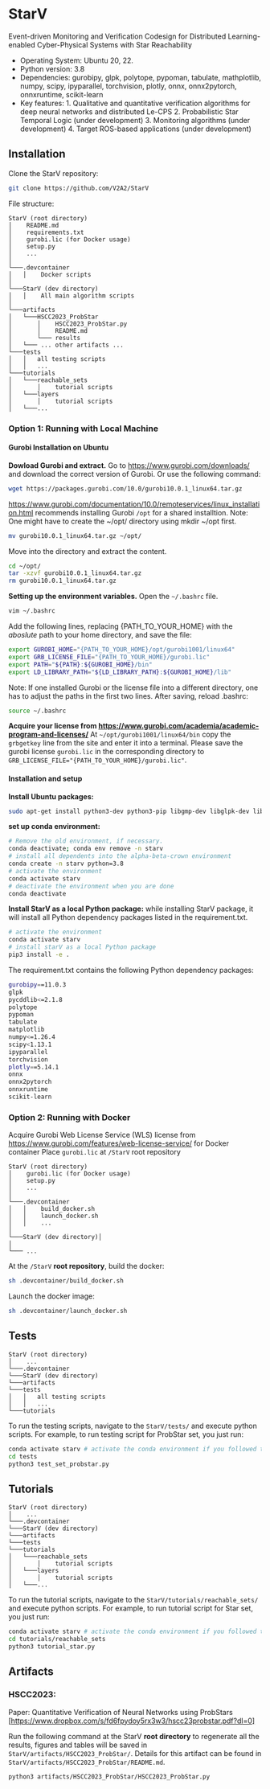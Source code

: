 # StarV
Event-driven Monitoring and Verification Codesign for Distributed Learning-enabled Cyber-Physical Systems with Star Reachability
* Operating System: Ubuntu 20, 22. <!-- - RAM: at least 64 GB -->
* Python version: 3.8 
* Dependencies: gurobipy, glpk, polytope, pypoman, tabulate, mathplotlib, numpy, scipy, ipyparallel, torchvision, plotly, onnx, onnx2pytorch, onnxruntime, scikit-learn
* Key features: 
        1. Qualitative and quantitative verification algorithms for deep neural networks and distributed Le-CPS 
        2. Probabilistic Star Temporal Logic (under development)
        3. Monitoring algorithms (under development)
        4. Target ROS-based applications (under development)
<!-- -  Our experiment is done on a computer with the following configuration: Intel Core i7-10700 CPU @ 2.9GHz x 8 Processors, 63.7 GiB Memory, 64-bit Ubuntu 18.04.6 LTS OS. -->



## Installation
Clone the StarV repository:
```bash
git clone https://github.com/V2A2/StarV
```

File structure:
```
StarV (root directory)
│    README.md
│    requirements.txt
│    gurobi.lic (for Docker usage)
│    setup.py
│    ...    
│
└───.devcontainer
│   │    Docker scripts
│
└───StarV (dev directory)
│   │    All main algorithm scripts
│   
└───artifacts
│   └───HSCC2023_ProbStar
│       │    HSCC2023_ProbStar.py
│       │    README.md
│       └─── results
│   └─── ... other artifacts ...
└───tests
│   │   all testing scripts
│   │   ...     
└───tutorials
│   └───reachable_sets
│       │    tutorial scripts
│   └───layers
│       │    tutorial scripts
│   └───...
```


### Option 1: Running with Local Machine
#### Gurobi Installation on Ubuntu
**Dowload Gurobi and extract.**
Go to https://www.gurobi.com/downloads/ and download the correct version of Gurobi.
Or use the following command:
```bash
wget https://packages.gurobi.com/10.0/gurobi10.0.1_linux64.tar.gz
```

https://www.gurobi.com/documentation/10.0/remoteservices/linux_installation.html recommends installing Gurobi `/opt` for a shared installtion. Note: One might have to create the ~/opt/ directory using mkdir ~/opt first.
```bash
mv gurobi10.0.1_linux64.tar.gz ~/opt/
```

Move into the directory and extract the content.
```bash
cd ~/opt/
tar -xzvf gurobi10.0.1_linux64.tar.gz
rm gurobi10.0.1_linux64.tar.gz
```

**Setting up the environment variables.**
Open the `~/.bashrc` file.
```bash
vim ~/.bashrc
```

Add the following lines, replacing {PATH_TO_YOUR_HOME} with the _aboslute_ path to your home directory, and save the file:
```bash
export GUROBI_HOME="{PATH_TO_YOUR_HOME}/opt/gurobi1001/linux64"
export GRB_LICENSE_FILE="{PATH_TO_YOUR_HOME}/gurobi.lic"
export PATH="${PATH}:${GUROBI_HOME}/bin"
export LD_LIBRARY_PATH="${LD_LIBRARY_PATH}:${GUROBI_HOME}/lib"
```

Note: If one installed Gurobi or the license file into a different directory, one has to adjust the paths in the first two lines.
After saving, reload .bashrc:
```bash
source ~/.bashrc
```

**Acquire your license from https://www.gurobi.com/academia/academic-program-and-licenses/**
At `~/opt/gurobi1001/linux64/bin` copy the `grbgetkey` line from the site and enter it into a terminal. Please save the gurobi license `gurobi.lic` in the corresponding directory to `GRB_LICENSE_FILE="{PATH_TO_YOUR_HOME}/gurobi.lic"`.


#### Installation and setup
**Install Ubuntu packages:**
```bash
sudo apt-get install python3-dev python3-pip libgmp-dev libglpk-dev libgmp3-dev 
```
   
**set up conda environment:**
```bash
# Remove the old environment, if necessary.
conda deactivate; conda env remove -n starv
# install all dependents into the alpha-beta-crown environment
conda create -n starv python=3.8
# activate the environment
conda activate starv
# deactivate the environment when you are done
conda deactivate
```

**Install StarV as a local Python package:** while installing StarV package, it will install all Python dependency packages listed in the requirement.txt.
```bash
# activate the environment
conda activate starv
# install starV as a local Python package
pip3 install -e .
```

The requirement.txt contains the following Python dependency packages:
```bash
gurobipy==11.0.3
glpk
pycddlib<=2.1.8
polytope
pypoman
tabulate
matplotlib
numpy<=1.26.4
scipy<1.13.1
ipyparallel
torchvision
plotly==5.14.1
onnx
onnx2pytorch
onnxruntime
scikit-learn
```


### Option 2: Running with Docker
Acquire Gurobi Web License Service (WLS) license from https://www.gurobi.com/features/web-license-service/ for Docker container
Place ```gurobi.lic``` at ```/StarV``` root repository
```
StarV (root directory)
│    gurobi.lic (for Docker usage)
│    setup.py
│    ...    
│
└───.devcontainer
│   │    build_docker.sh
│   │    launch_docker.sh
│   │    ...
│
└───StarV (dev directory)│   
│   
└─── ...
```

At the ```/StarV``` **root repository**, build the docker:
```bash
sh .devcontainer/build_docker.sh
```

Launch the docker image:
```bash
sh .devcontainer/launch_docker.sh
```



## Tests
```
StarV (root directory)
│    ...    
└───.devcontainer
└───StarV (dev directory)
└───artifacts
└───tests
│   │   all testing scripts
│   │   ...     
└───tutorials
```
To run the testing scripts, navigate to the ```StarV/tests/``` and execute python scripts. For example, to run testing script for ProbStar set, you just run:
```bash
conda activate starv # activate the conda environment if you followed the option 1 for installation, ignore this command if you installed it with Docker
cd tests
python3 test_set_probstar.py
```



## Tutorials 
```
StarV (root directory)
│    ...    
└───.devcontainer
└───StarV (dev directory)
└───artifacts
└───tests  
└───tutorials
│   └───reachable_sets
│       │    tutorial scripts
│   └───layers
│       │    tutorial scripts
│   └───...
```
To run the tutorial scripts, navigate to the ```StarV/tutorials/reachable_sets/``` and execute python scripts. For example, to run tutorial script for Star set, you just run:
```bash
conda activate starv # activate the conda environment if you followed the option 1 for installation, ignore this command if you installed it with Docker
cd tutorials/reachable_sets
python3 tutorial_star.py
```



## Artifacts 
### HSCC2023: 

Paper: Quantitative Verification of Neural Networks using ProbStars [https://www.dropbox.com/s/fd6fpydoy5rx3w3/hscc23probstar.pdf?dl=0]

Run the following command at the StarV **root directory** to regenerate all the results, figures and tables will be saved in ```StarV/artifacts/HSCC2023_ProbStar/```. 
Details for this artifact can be found in ```StarV/artifacts/HSCC2023_ProbStar/README.md```.

```bash
python3 artifacts/HSCC2023_ProbStar/HSCC2023_ProbStar.py
```
